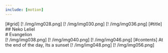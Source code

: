 ```yaml
---
include: [motion]
---
```


[#grid]
    [! /img/img028.png]
    [! /img/img030.png]
    [! /img/img036.png]
    [#title]
            ## Neko Leliel  
            # Evangelion  
    [! /img/img038.png]
    [! /img/img040.png]
    [! /img/img046.png]
    [#contents]
            At the end of the day, Its a sunset
    [! /img/img048.png]
    [! /img/img056.png]
